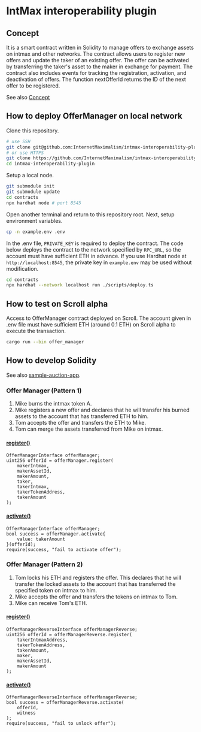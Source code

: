 # IntMax interoperability plugin

## Concept

It is a smart contract written in Solidity to manage offers to exchange assets on intmax and other networks.
The contract allows users to register new offers and update the taker of an existing offer. The offer can be activated by transferring the taker's asset to the maker in exchange for payment. The contract also includes events for tracking the registration, activation, and deactivation of offers. The function nextOfferId returns the ID of the next offer to be registered.

See also [Concept](./docs/concept.md)

## How to deploy OfferManager on local network

Clone this repository.

```sh
# use SSH
git clone git@github.com:InternetMaximalism/intmax-interoperability-plugin.git
# or use HTTPS
git clone https://github.com/InternetMaximalism/intmax-interoperability-plugin.git
cd ​​intmax-interoperability-plugin
```

Setup a local node.

```sh
git submodule init
git submodule update
cd contracts
npx hardhat node # port 8545
```

Open another terminal and return to this repository root.
Next, setup environment variables.

```sh
cp -n example.env .env
```

In the .env file, `PRIVATE_KEY` is required to deploy the contract.
The code below deploys the contract to the network specified by `RPC_URL`,
so the account must have sufficient ETH in advance.
If you use Hardhat node at `http://localhost:8545`,
the private key in `example.env` may be used without modification.

```sh
cd contracts
npx hardhat --network localhost run ./scripts/deploy.ts
```

## How to test on Scroll alpha

Access to OfferManager contract deployed on Scroll.
The account given in .env file must have sufficient ETH (around 0.1 ETH) on Scroll alpha to execute the transaction.

```sh
cargo run --bin offer_manager
```

## How to develop Solidity

See also [sample-auction-app](https://github.com/InternetMaximalism/intmax-rollup-cli-flag/tree/main/packages/sample-auction-app/ethereum).

### Offer Manager (Pattern 1)

1. Mike burns the intmax token A.
2. Mike registers a new offer and declares that he will transfer his burned assets to the account that has transferred ETH to him.
3. Tom accepts the offer and transfers the ETH to Mike.
4. Tom can merge the assets transferred from Mike on intmax.

#### [register()](./contracts/contracts/OfferManagerInterface.sol#L53-L79)

```solidity
OfferManagerInterface offerManager;
uint256 offerId = offerManager.register(
    makerIntmax,
    makerAssetId,
    makerAmount,
    taker,
    takerIntmax,
    takerTokenAddress,
    takerAmount
);
```

#### [activate()](./contracts/contracts/OfferManagerInterface.sol#L96-L107)

```solidity
OfferManagerInterface offerManager;
bool success = offerManager.activate{
    value: takerAmount
}(offerId);
require(success, "fail to activate offer");
```

### Offer Manager (Pattern 2)

1. Tom locks his ETH and registers the offer. This declares that he will transfer the locked assets to the account that has transferred the specified token on intmax to him.
2. Mike accepts the offer and transfers the tokens on intmax to Tom.
3. Mike can receive Tom's ETH.

#### [register()](./contracts/contracts/OfferManagerReverseInterface.sol#L40-L56)

```solidity
OfferManagerReverseInterface offerManagerReverse;
uint256 offerId = offerManagerReverse.register(
    takerIntmaxAddress,
    takerTokenAddress,
    takerAmount,
    maker,
    makerAssetId,
    makerAmount
);
```

#### [activate()](./contracts/contracts/OfferManagerReverseInterface.sol#L69-L81)

```solidity
OfferManagerReverseInterface offerManagerReverse;
bool success = offerManagerReverse.activate(
    offerId,
    witness
);
require(success, "fail to unlock offer");
```
